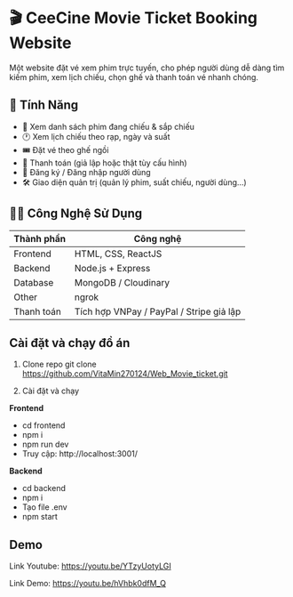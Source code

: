 # 🎬 CeeCine Movie Ticket Booking Website

Một website đặt vé xem phim trực tuyến, cho phép người dùng dễ dàng tìm kiếm phim, xem lịch chiếu, chọn ghế và thanh toán vé nhanh chóng.

## 🚀 Tính Năng

- 📅 Xem danh sách phim đang chiếu & sắp chiếu
- 🕐 Xem lịch chiếu theo rạp, ngày và suất
- 🎟️ Đặt vé theo ghế ngồi
- 🧾 Thanh toán (giả lập hoặc thật tùy cấu hình)
- 👤 Đăng ký / Đăng nhập người dùng
- 🛠️ Giao diện quản trị (quản lý phim, suất chiếu, người dùng…)

## 🧑‍💻 Công Nghệ Sử Dụng

| Thành phần      | Công nghệ                             |
|------------------|----------------------------------------|
| Frontend         | HTML, CSS, ReactJS |
| Backend          | Node.js + Express |
| Database         | MongoDB / Cloudinary          |
| Other            | ngrok               |
| Thanh toán       | Tích hợp VNPay / PayPal / Stripe giả lập|

## Cài đặt và chạy đồ án
1. Clone repo
git clone https://github.com/VitaMin270124/Web_Movie_ticket.git

2. Cài đặt và chạy

**Frontend**
- cd frontend
- npm i
- npm run dev
- Truy cập: http://localhost:3001/

**Backend**
- cd backend
- npm i
- Tạo file .env
- npm start

## Demo
Link Youtube: https://youtu.be/YTzyUotyLGI


Link Demo: https://youtu.be/hVhbk0dfM_Q
